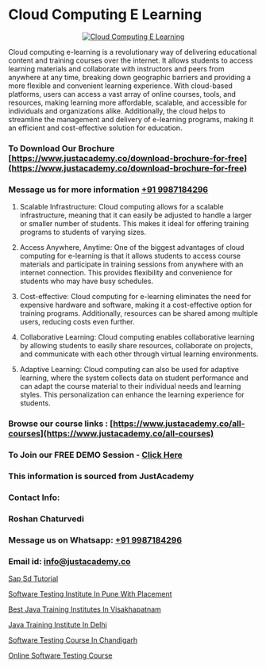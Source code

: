 # Cloud Computing E Learning

<p align="center">
  <a href="https://justacademy.co/all-courses">
    <img src="https://ibb.co/7V3H11Z" alt="Cloud Computing E Learning">
  </a>
</p>


Cloud computing e-learning is a revolutionary way of delivering educational content and training courses over the internet. It allows students to access learning materials and collaborate with instructors and peers from anywhere at any time, breaking down geographic barriers and providing a more flexible and convenient learning experience. With cloud-based platforms, users can access a vast array of online courses, tools, and resources, making learning more affordable, scalable, and accessible for individuals and organizations alike. Additionally, the cloud helps to streamline the management and delivery of e-learning programs, making it an efficient and cost-effective solution for education. 
### To Download Our Brochure [https://www.justacademy.co/download-brochure-for-free](https://www.justacademy.co/download-brochure-for-free)
### Message us for more information [+91 9987184296](https://api.whatsapp.com/send?phone=919987184296)
1) Scalable Infrastructure: Cloud computing allows for a scalable infrastructure, meaning that it can easily be adjusted to handle a larger or smaller number of students. This makes it ideal for offering training programs to students of varying sizes.

2) Access Anywhere, Anytime: One of the biggest advantages of cloud computing for e-learning is that it allows students to access course materials and participate in training sessions from anywhere with an internet connection. This provides flexibility and convenience for students who may have busy schedules.

3) Cost-effective: Cloud computing for e-learning eliminates the need for expensive hardware and software, making it a cost-effective option for training programs. Additionally, resources can be shared among multiple users, reducing costs even further.

4) Collaborative Learning: Cloud computing enables collaborative learning by allowing students to easily share resources, collaborate on projects, and communicate with each other through virtual learning environments.

5) Adaptive Learning: Cloud computing can also be used for adaptive learning, where the system collects data on student performance and can adapt the course material to their individual needs and learning styles. This personalization can enhance the learning experience for students.

### Browse our course links : [https://www.justacademy.co/all-courses](https://www.justacademy.co/all-courses) 
### To Join our FREE DEMO Session - [Click Here](https://www.justacademy.co/register-for-course-demo)


### This information is sourced from JustAcademy
### Contact Info:
### Roshan Chaturvedi
### Message us on Whatsapp: [+91 9987184296](https://api.whatsapp.com/send?phone=919987184296)
### Email id: [info@justacademy.co](mailto:info@justacademy.co)
                
[Sap Sd Tutorial](https://www.linkedin.com/pulse/sap-sd-tutorial-software-training-mountain-view-rulxf?trackingId=3%2F4pVYkSOjbUDEfgrvBosg%3D%3D&lipi=urn%3Ali%3Apage%3Ad_flagship3_company_admin%3BLLr0XlPoQRKsrZpjwzzNmQ%3D%3D)

[Software Testing Institute In Pune With Placement](https://www.linkedin.com/pulse/software-testing-institute-pune-placement-justacademy-bay-area-vi7bc/)

[Best Java Training Institutes In Visakhapatnam](https://medium.com/@akanshapatil/best-java-training-institutes-in-visakhapatnam-8b37625703e7)

[Java Training Institute In Delhi](https://medium.com/@surajvaishnav5015/java-training-institute-in-delhi-ed526311c79f)

[Software Testing Course In Chandigarh](https://justacademyin.github.io/justacademy/Software-Testing-Course-In-Chandigarh)

[Online Software Testing Course](https://justacademyin.github.io/justacademy/Online-Software-Testing-Course)

